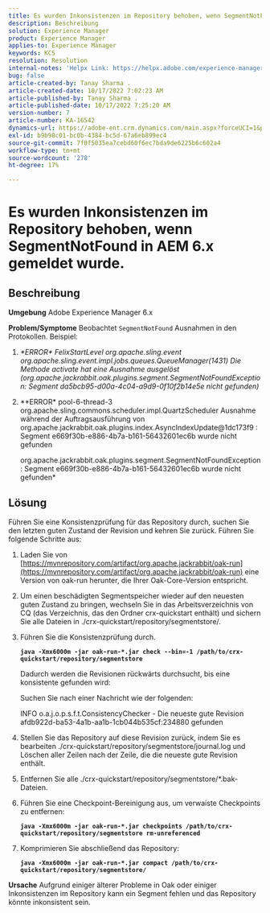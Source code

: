```yaml
---
title: Es wurden Inkonsistenzen im Repository behoben, wenn SegmentNotFound in AEM 6.x gemeldet wurde.
description: Beschreibung
solution: Experience Manager
product: Experience Manager
applies-to: Experience Manager
keywords: KCS
resolution: Resolution
internal-notes: 'Helpx Link: https://helpx.adobe.com/experience-manager/kb/fix-inconsistencies-in-the-repository-when-segmentnotfound-issue.html'
bug: false
article-created-by: Tanay Sharma .
article-created-date: 10/17/2022 7:02:23 AM
article-published-by: Tanay Sharma .
article-published-date: 10/17/2022 7:25:20 AM
version-number: 7
article-number: KA-16542
dynamics-url: https://adobe-ent.crm.dynamics.com/main.aspx?forceUCI=1&pagetype=entityrecord&etn=knowledgearticle&id=fd6f3fa4-e94d-ed11-bba2-0022480868ff
exl-id: b9b98c01-bc0b-4384-bc5d-67a6eb899ec4
source-git-commit: 7f0f5035ea7cebd60f6ec7bda9de6225b6c602a4
workflow-type: tm+mt
source-wordcount: '278'
ht-degree: 17%

---
```


# Es wurden Inkonsistenzen im Repository behoben, wenn SegmentNotFound in AEM 6.x gemeldet wurde.

## Beschreibung

<b>Umgebung</b>
Adobe Experience Manager 6.x


<b>Problem/Symptome</b>
Beobachtet `SegmentNotFound` Ausnahmen in den Protokollen. Beispiel:

1. *\*ERROR\* FelixStartLevel org.apache.sling.event org.apache.sling.event.impl.jobs.queues.QueueManager(1431) Die Methode activate hat eine Ausnahme ausgelöst (org.apache.jackrabbit.oak.plugins.segment.SegmentNotFoundException: Segment da5bcb95-d00a-4c04-a9d9-0f10f2b14e5e nicht gefunden)*
2. *\*ERROR\* pool-6-thread-3 org.apache.sling.commons.scheduler.impl.QuartzScheduler Ausnahme während der Auftragsausführung von org.apache.jackrabbit.oak.plugins.index.AsyncIndexUpdate@1dc173f9 : Segment e669f30b-e886-4b7a-b161-56432601ec6b wurde nicht gefunden

   org.apache.jackrabbit.oak.plugins.segment.SegmentNotFoundException: Segment e669f30b-e886-4b7a-b161-56432601ec6b wurde nicht gefunden*



## Lösung


Führen Sie eine Konsistenzprüfung für das Repository durch, suchen Sie den letzten guten Zustand der Revision und kehren Sie zurück. Führen Sie folgende Schritte aus:

1. Laden Sie von [https://mvnrepository.com/artifact/org.apache.jackrabbit/oak-run](https://mvnrepository.com/artifact/org.apache.jackrabbit/oak-run) eine Version von oak-run herunter, die Ihrer Oak-Core-Version entspricht.
2. Um einen beschädigten Segmentspeicher wieder auf den neuesten guten Zustand zu bringen, wechseln Sie in das Arbeitsverzeichnis von CQ (das Verzeichnis, das den Ordner crx-quickstart enthält) und sichern Sie alle Dateien in ./crx-quickstart/repository/segmentstore/.
3. Führen Sie die Konsistenzprüfung durch.

   <b>`java -Xmx6000m -jar oak-run-*.jar check --bin=-1 /path/to/crx-quickstart/repository/segmentstore`</b>



   Dadurch werden die Revisionen rückwärts durchsucht, bis eine konsistente gefunden wird:



   Suchen Sie nach einer Nachricht wie der folgenden:

   INFO o.a.j.o.p.s.f.t.ConsistencyChecker - Die neueste gute Revision afdb922d-ba53-4a1b-aa1b-1cb044b535cf:234880 gefunden


4. Stellen Sie das Repository auf diese Revision zurück, indem Sie es bearbeiten ./crx-quickstart/repository/segmentstore/journal.log und Löschen aller Zeilen nach der Zeile, die die neueste gute Revision enthält.
5. Entfernen Sie alle ./crx-quickstart/repository/segmentstore/\*.bak-Dateien.
6. Führen Sie eine Checkpoint-Bereinigung aus, um verwaiste Checkpoints zu entfernen:

   <b>`java -Xmx6000m -jar oak-run-*.jar checkpoints /path/to/crx-quickstart/repository/segmentstore rm-unreferenced`</b>


7. Komprimieren Sie abschließend das Repository:

   <b>`java -Xmx6000m -jar oak-run-*.jar compact /path/to/crx-quickstart/repository/segmentstore/`</b>



<b>Ursache</b>
Aufgrund einiger älterer Probleme in Oak oder einiger Inkonsistenzen im Repository kann ein Segment fehlen und das Repository könnte inkonsistent sein.
